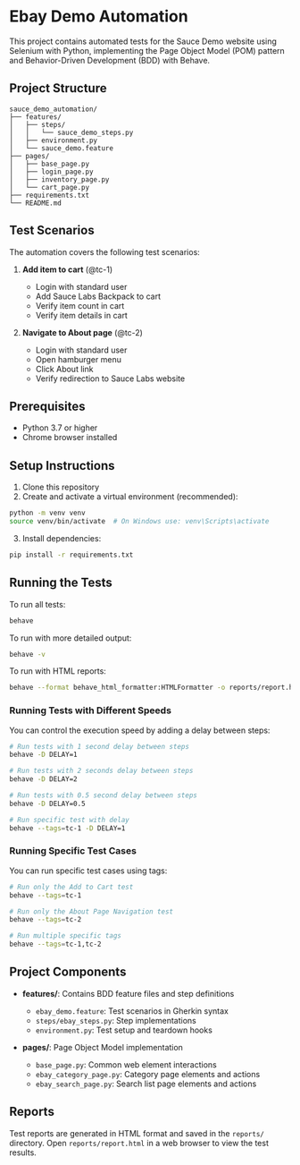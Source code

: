 # Ebay Demo Automation

This project contains automated tests for the Sauce Demo website using Selenium with Python, implementing the Page Object Model (POM) pattern and Behavior-Driven Development (BDD) with Behave.

## Project Structure

```
sauce_demo_automation/
├── features/
│   ├── steps/
│   │   └── sauce_demo_steps.py
│   ├── environment.py
│   └── sauce_demo.feature
├── pages/
│   ├── base_page.py
│   ├── login_page.py
│   ├── inventory_page.py
│   └── cart_page.py
├── requirements.txt
└── README.md
```

## Test Scenarios

The automation covers the following test scenarios:

1. **Add item to cart** (@tc-1)
   - Login with standard user
   - Add Sauce Labs Backpack to cart
   - Verify item count in cart
   - Verify item details in cart

2. **Navigate to About page** (@tc-2)
   - Login with standard user
   - Open hamburger menu
   - Click About link
   - Verify redirection to Sauce Labs website

## Prerequisites

- Python 3.7 or higher
- Chrome browser installed

## Setup Instructions

1. Clone this repository
2. Create and activate a virtual environment (recommended):
```bash
python -m venv venv
source venv/bin/activate  # On Windows use: venv\Scripts\activate
```

3. Install dependencies:
```bash
pip install -r requirements.txt
```

## Running the Tests

To run all tests:
```bash
behave
```

To run with more detailed output:
```bash
behave -v
```

To run with HTML reports:
```bash
behave --format behave_html_formatter:HTMLFormatter -o reports/report.html
```

### Running Tests with Different Speeds

You can control the execution speed by adding a delay between steps:

```bash
# Run tests with 1 second delay between steps
behave -D DELAY=1

# Run tests with 2 seconds delay between steps
behave -D DELAY=2

# Run tests with 0.5 second delay between steps
behave -D DELAY=0.5

# Run specific test with delay
behave --tags=tc-1 -D DELAY=1
```

### Running Specific Test Cases

You can run specific test cases using tags:

```bash
# Run only the Add to Cart test
behave --tags=tc-1

# Run only the About Page Navigation test
behave --tags=tc-2

# Run multiple specific tags
behave --tags=tc-1,tc-2
```

## Project Components

- **features/**: Contains BDD feature files and step definitions
  - `ebay_demo.feature`: Test scenarios in Gherkin syntax
  - `steps/ebay_steps.py`: Step implementations
  - `environment.py`: Test setup and teardown hooks

- **pages/**: Page Object Model implementation
  - `base_page.py`: Common web element interactions
  - `ebay_category_page.py`: Category page elements and actions
  - `ebay_search_page.py`: Search list page elements and actions

## Reports

Test reports are generated in HTML format and saved in the `reports/` directory. Open `reports/report.html` in a web browser to view the test results.
